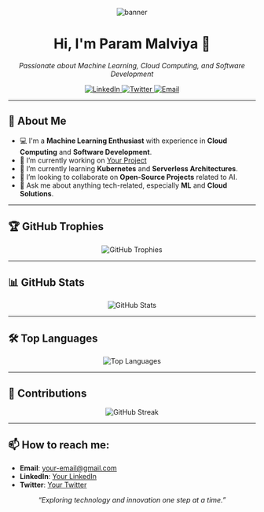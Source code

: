 <!-- Banner Section -->

<p align="center">
  <img src="https://via.placeholder.com/800x200?text=Welcome+to+My+GitHub+Profile" alt="banner" theme=radical/>
</p>

<!-- Title and Introduction -->
<h1 align="center">Hi, I'm Param Malviya 👋</h1>
<p align="center">
  <em>Passionate about Machine Learning, Cloud Computing, and Software Development</em>
</p>

<!-- Social Links -->
<p align="center">
  <a href="https://www.linkedin.com/in/your-linkedin/">
    <img src="https://img.shields.io/badge/-LinkedIn-0077B5?style=flat-square&logo=LinkedIn&logoColor=white" alt="LinkedIn">
  </a>
  <a href="https://twitter.com/your-twitter">
    <img src="https://img.shields.io/badge/-Twitter-1DA1F2?style=flat-square&logo=Twitter&logoColor=white" alt="Twitter">
  </a>
  <a href="mailto:your-email@gmail.com">
    <img src="https://img.shields.io/badge/-Email-D14836?style=flat-square&logo=Gmail&logoColor=white" alt="Email">
  </a>
</p>

---

<!-- About Me Section -->
## 🌟 About Me
- 💻 I'm a **Machine Learning Enthusiast** with experience in **Cloud Computing** and **Software Development**.
- 🔭 I’m currently working on [Your Project](#) 
- 🌱 I’m currently learning **Kubernetes** and **Serverless Architectures**.
- 👯 I’m looking to collaborate on **Open-Source Projects** related to AI.
- 💬 Ask me about anything tech-related, especially **ML** and **Cloud Solutions**.

---

<!-- GitHub Trophies Section -->
## 🏆 GitHub Trophies
<p align="center">
  <img src="https://github-profile-trophy.vercel.app/?username=ParamMalviya&theme=radical&no-frame=true&margin-w=15" alt="GitHub Trophies" />
</p>

---

<!-- GitHub Stats Section -->
## 📊 GitHub Stats
<p align="center">
  <img src="https://github-readme-stats.vercel.app/api?username=ParamMalviya&show_icons=true&theme=radical" alt="GitHub Stats" />
</p>

---

<!-- Top Languages Section -->
## 🛠 Top Languages
<p align="center">
  <img src="https://github-readme-stats.vercel.app/api/top-langs/?username=ParamMalviya&layout=compact&theme=radical" alt="Top Languages" />
</p>

---

<!-- Contributions Section -->
## 🚀 Contributions
<p align="center">
  <img src="https://github-readme-streak-stats.herokuapp.com/?user=ParamMalviya&theme=radical" alt="GitHub Streak" />
</p>

---

<!-- Contact Section -->
## 📫 How to reach me:
- **Email**: your-email@gmail.com
- **LinkedIn**: [Your LinkedIn](https://www.linkedin.com/in/your-linkedin/)
- **Twitter**: [Your Twitter](https://twitter.com/your-twitter)

<!-- Footer -->
<p align="center">
  <em>“Exploring technology and innovation one step at a time.”</em>
</p>
